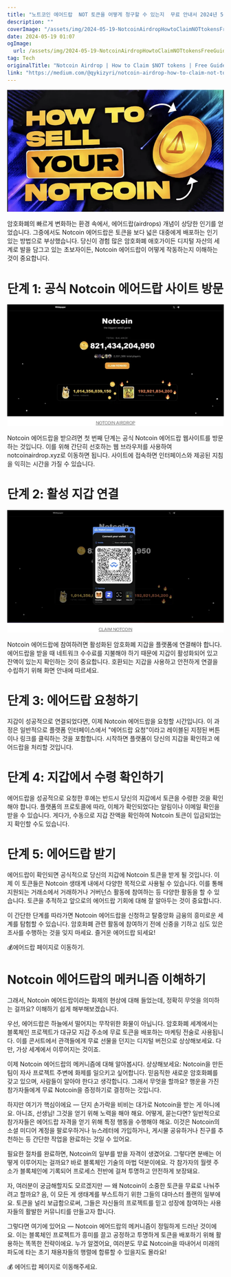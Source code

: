 ```yaml
---
title: "노트코인 에어드랍  NOT 토큰을 어떻게 청구할 수 있는지  무료 안내서 2024년 5월"
description: ""
coverImage: "/assets/img/2024-05-19-NotcoinAirdropHowtoClaimNOTtokensFreeGuideMay2024_0.png"
date: 2024-05-19 01:07
ogImage: 
  url: /assets/img/2024-05-19-NotcoinAirdropHowtoClaimNOTtokensFreeGuideMay2024_0.png
tag: Tech
originalTitle: "Notcoin Airdrop | How to Claim $NOT tokens | Free Guide May 2024"
link: "https://medium.com/@qykizyri/notcoin-airdrop-how-to-claim-not-tokens-free-guide-may-2024-8ecc32246ff6"
---
```



![Notcoin Airdrop Step 1](/assets/img/2024-05-19-NotcoinAirdropHowtoClaimNOTtokensFreeGuideMay2024_0.png)

암호화폐의 빠르게 변화하는 환경 속에서, 에어드랍(airdrops) 개념이 상당한 인기를 얻었습니다. 그중에서도 Notcoin 에어드랍은 토큰을 보다 넓은 대중에게 배포하는 인기 있는 방법으로 부상했습니다. 당신이 경험 많은 암호화폐 애호가이든 디지털 자산의 세계로 발을 담그고 있는 초보자이든, Notcoin 에어드랍이 어떻게 작동하는지 이해하는 것이 중요합니다.

# 단계 1: 공식 Notcoin 에어드랍 사이트 방문

![Notcoin Airdrop 단계 1](/assets/img/2024-05-19-NotcoinAirdropHowtoClaimNOTtokensFreeGuideMay2024_1.png)

<div class="content-ad"></div>

Notcoin 에어드랍을 받으려면 첫 번째 단계는 공식 Notcoin 에어드랍 웹사이트를 방문하는 것입니다. 이를 위해 간단히 선호하는 웹 브라우저를 사용하여 notcoinairdrop.xyz로 이동하면 됩니다. 사이트에 접속하면 인터페이스와 제공된 지침을 익히는 시간을 가질 수 있습니다.

# 단계 2: 활성 지갑 연결

![NotcoinAirdrop](/assets/img/2024-05-19-NotcoinAirdropHowtoClaimNOTtokensFreeGuideMay2024_2.png)

Notcoin 에어드랍에 참여하려면 활성화된 암호화폐 지갑을 플랫폼에 연결해야 합니다. 에어드랍을 받을 때 네트워크 수수료를 지불해야 하기 때문에 지갑이 활성화되어 있고 잔액이 있는지 확인하는 것이 중요합니다. 호환되는 지갑을 사용하고 안전하게 연결을 수립하기 위해 화면 안내에 따르세요.

<div class="content-ad"></div>

# 단계 3: 에어드랍 요청하기

지갑이 성공적으로 연결되었다면, 이제 Notcoin 에어드랍을 요청할 시간입니다. 이 과정은 일반적으로 플랫폼 인터페이스에서 "에어드랍 요청"이라고 레이블된 지정된 버튼이나 링크를 클릭하는 것을 포함합니다. 시작하면 플랫폼이 당신의 지갑을 확인하고 에어드랍을 처리할 것입니다.

# 단계 4: 지갑에서 수령 확인하기

에어드랍을 성공적으로 요청한 후에는 반드시 당신의 지갑에서 토큰을 수령한 것을 확인해야 합니다. 플랫폼의 프로토콜에 따라, 이체가 확인되었다는 알림이나 이메일 확인을 받을 수 있습니다. 게다가, 수동으로 지갑 잔액을 확인하여 Notcoin 토큰이 입금되었는지 확인할 수도 있습니다.

<div class="content-ad"></div>

# 단계 5: 에어드랍 받기

에어드랍이 확인되면 공식적으로 당신의 지갑에 Notcoin 토큰을 받게 될 것입니다. 이제 이 토큰들은 Notcoin 생태계 내에서 다양한 목적으로 사용될 수 있습니다. 이를 통해 지원되는 거래소에서 거래하거나 거버넌스 활동에 참여하는 등 다양한 활동을 할 수 있습니다. 토큰을 추적하고 앞으로의 에어드랍 기회에 대해 잘 알아두는 것이 중요합니다.

이 간단한 단계를 따라가면 Notcoin 에어드랍을 신청하고 탈중앙화 금융의 흥미로운 세계를 탐험할 수 있습니다. 암호화폐 관련 활동에 참여하기 전에 신중을 기하고 심도 있은 조사를 수행하는 것을 잊지 마세요. 즐거운 에어드랍 되세요!

💰에어드랍 페이지로 이동하기.

<div class="content-ad"></div>

# Notcoin 에어드랍의 메커니즘 이해하기

그래서, Notcoin 에어드랍이라는 화제의 현상에 대해 들었는데, 정확히 무엇을 의미하는 걸까요? 이해하기 쉽게 해부해보겠습니다.

우선, 에어드랍은 하늘에서 떨어지는 무작위한 화물이 아닙니다. 암호화폐 세계에서는 블록체인 프로젝트가 대규모 지갑 주소에 무료 토큰을 배포하는 마케팅 전술로 사용됩니다. 이를 콘서트에서 관객들에게 무료 선물을 던지는 디지털 버전으로 상상해보세요. 다만, 가상 세계에서 이루어지는 것이죠.

이제 Notcoin 에어드랍의 메커니즘에 대해 알아봅시다. 상상해보세요: Notcoin을 만든 팀이 자사 프로젝트 주변에 화제를 일으키고 싶어합니다. 믿음직한 새로운 암호화폐를 갖고 있으며, 사람들이 알아야 한다고 생각합니다. 그래서 무엇을 할까요? 행운을 가진 참가자들에게 무료 Notcoin을 증정하기로 결정하는 것입니다.

<div class="content-ad"></div>

하지만 여기가 핵심이에요 — 단지 손가락을 비비는 대가로 Notcoin을 받는 게 아니에요. 아니죠, 선생님! 그것을 얻기 위해 노력을 해야 해요. 어떻게, 묻는다면? 일반적으로 참가자들은 에어드랍 자격을 얻기 위해 특정 행동을 수행해야 해요. 이것은 Notcoin의 소셜 미디어 계정을 팔로우하거나 뉴스레터에 가입하거나, 게시물 공유하거나 친구를 추천하는 등 간단한 작업을 완료하는 것일 수 있어요.

필요한 절차를 완료하면, Notcoin의 일부를 받을 자격이 생겼어요. 그렇다면 분배는 어떻게 이루어지는 걸까요? 바로 블록체인 기술의 마법 덕분이에요. 각 참가자의 월렛 주소가 블록체인에 기록되어 프로세스 전반에 걸쳐 투명하고 안전하게 보장돼요.

자, 여러분이 궁금해할지도 모르겠지만 — 왜 Notcoin이 소중한 토큰을 무료로 나눠주려고 할까요? 음, 이 모든 게 생태계를 부스트하기 위한 그들의 대마스터 플랜의 일부에요. 토큰을 널리 보급함으로써, 그들은 자신들의 프로젝트를 믿고 성장에 참여하는 사용자들의 활발한 커뮤니티를 만들고자 합니다.

그렇다면 여기에 있어요 — Notcoin 에어드랍의 메커니즘이 정밀하게 드러난 것이에요. 이는 블록체인 프로젝트가 흥미를 끌고 공정하고 투명하게 토큰을 배포하기 위해 활용하는 똑똑한 전략이에요. 누가 알겠어요, 여러분도 무료 Notcoin을 따내어서 미래의 파도에 타는 초기 채용자들의 행렬에 합류할 수 있을지도 몰라요!

<div class="content-ad"></div>

💰 에어드랍 페이지로 이동해주세요.